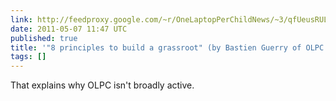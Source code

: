 ```yaml
---
link: http://feedproxy.google.com/~r/OneLaptopPerChildNews/~3/qfUeusRULCQ/
date: 2011-05-07 11:47 UTC
published: true
title: '"8 principles to build a grassroot" (by Bastien Guerry of OLPC France) [Flickr]'
tags: []
---
```


That explains why OLPC isn't broadly active.
